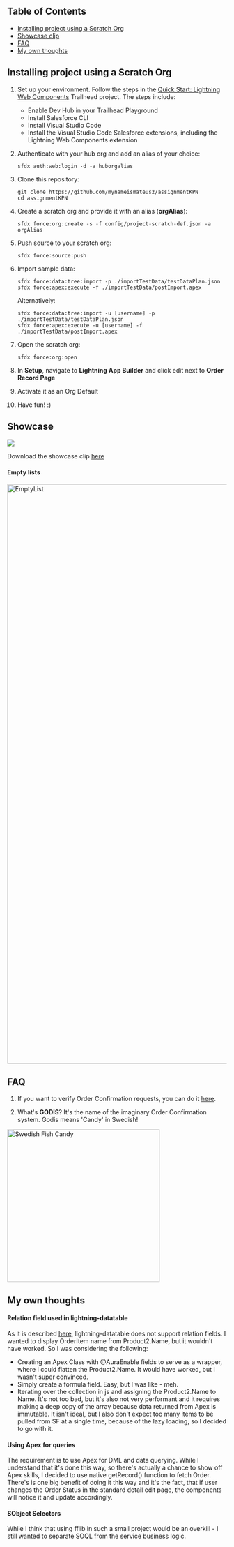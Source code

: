## Table of Contents

-   [Installing project using a Scratch Org](#installing-project-using-a-scratch-org)
-   [Showcase clip](#showcase)
-   [FAQ](#faq)
-   [My own thoughts](#my-own-thoughts)

## Installing project using a Scratch Org

1. Set up your environment. Follow the steps in the [Quick Start: Lightning Web Components](https://trailhead.salesforce.com/content/learn/projects/quick-start-lightning-web-components/) Trailhead project. The steps include:

    - Enable Dev Hub in your Trailhead Playground
    - Install Salesforce CLI
    - Install Visual Studio Code
    - Install the Visual Studio Code Salesforce extensions, including the Lightning Web Components extension

1. Authenticate with your hub org and add an alias of your choice:

    ```
    sfdx auth:web:login -d -a huborgalias
    ```

1. Clone this repository:

    ```
    git clone https://github.com/mynameismateusz/assignmentKPN
    cd assignmentKPN
    ```

1. Create a scratch org and provide it with an alias (**orgAlias**):

    ```
    sfdx force:org:create -s -f config/project-scratch-def.json -a orgAlias
    ```

1. Push source to your scratch org:

    ```
    sfdx force:source:push
    ```

1. Import sample data:

    ```
    sfdx force:data:tree:import -p ./importTestData/testDataPlan.json
    sfdx force:apex:execute -f ./importTestData/postImport.apex
    ```
    Alternatively:
    ```
    sfdx force:data:tree:import -u [username] -p ./importTestData/testDataPlan.json
    sfdx force:apex:execute -u [username] -f ./importTestData/postImport.apex
    ```

1. Open the scratch org:

    ```
    sfdx force:org:open
    ```

1. In **Setup**, navigate to **Lightning App Builder** and click edit next to **Order Record Page**

1. Activate it as an Org Default

1. Have fun! :)

## Showcase

<img src="img/Showcase.gif">

Download the showcase clip [here](https://user-images.githubusercontent.com/80535755/111089419-1908e280-852c-11eb-938a-3015b3ed51d2.mov)

#### Empty lists
<img width="1329" alt="EmptyList" src="https://user-images.githubusercontent.com/80535755/111089434-2c1bb280-852c-11eb-8758-958c926c85d3.png">


## FAQ

1. If you want to verify Order Confirmation requests, you can do it [here](https://godis-orders.requestcatcher.com/).

1. What's **GODIS**? It's the name of the imaginary Order Confirmation system. Godis means 'Candy' in Swedish!
<img src="https://user-images.githubusercontent.com/80535755/111089447-39d13800-852c-11eb-8a1b-5327ac7c9084.png" width="350" title="Swedish Fish Candy">


## My own thoughts

#### Relation field used in lightning-datatable

As it is described [here](https://trailblazer.salesforce.com/ideaView?id=0873A000000lLXYQA2), lightning-datatable does not support relation fields. I wanted to display OrderItem name from Product2.Name, but it wouldn't have worked. So I was considering the following:
* Creating an Apex Class with @AuraEnable fields to serve as a wrapper, where I could flatten the Product2.Name. It would have worked, but I wasn't super convinced.
* Simply create a formula field. Easy, but I was like - meh.
* Iterating over the collection in js and assigning the Product2.Name to Name. It's not too bad, but it's also not very performant and it requires making a deep copy of the array because data returned from Apex is immutable. It isn't ideal, but I also don't expect too many items to be pulled from SF at a single time, because of the lazy loading, so I decided to go with it.

#### Using Apex for queries

The requirement is to use Apex for DML and data querying. While I understand that it's done this way, so there's actually a chance to show off Apex skills, I decided to use native getRecord() function to fetch Order. There's is one big benefit of doing it this way and it's the fact, that if user changes the Order Status in the standard detail edit page, the components will notice it and update accordingly.

#### SObject Selectors

While I think that using fflib in such a small project would be an overkill - I still wanted to separate SOQL from the service business logic.


